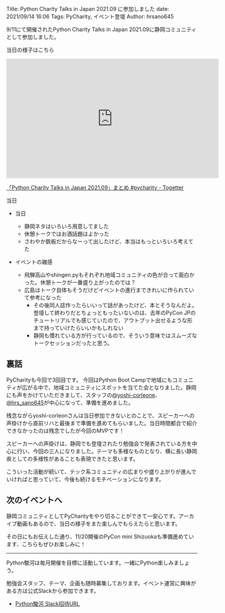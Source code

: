 Title: Python Charity Talks in Japan 2021.09 に参加しました
date: 2021/09/14 16:06
Tags: PyCharity, イベント登壇
Author: hrsano645

9/11にて開催されたPython Charity Talks in Japan 2021.09に静岡コミュニティとして参加しました。

当日の様子はこちら

<iframe width="560" height="315" src="https://www.youtube-nocookie.com/embed/Q7-w19HuAWU?start=4290" title="YouTube video player" frameborder="0" allow="accelerometer; autoplay; clipboard-write; encrypted-media; gyroscope; picture-in-picture" allowfullscreen></iframe>

[「Python Charity Talks in Japan 2021.09」まとめ #pycharity - Togetter](https://togetter.com/li/1773259)

当日

- 当日
  - 静岡ネタはいろいろ用意してました
  - 休憩トークではお酒話題はよかった
  - さわやか鉄板だからなーって出したけど、本当はもっといろいろ考えてた



- イベントの雑感
  - 飛騨高山やshingen.pyもそれぞれ地域コミュニティの色が合って面白かった。休憩トークが一番盛り上がったのでは？
  - 広島はトーク自体もそうだけどイベントの進行まできれいに作られていて参考になった
      - その後同人誌作ったらいいって話があったけど、本とそうなんだよ。登壇して終わりだとちょっともったいないのは、去年のPyCon JPのチュートリアルでも感じていたので、アウトプット出せるような形まで持っていけたらいいかもしれない
    - 静岡も慣れている方が行っているので、そういう意味ではスムーズなトークセッションだったと思う。



## 裏話

PyCharityも今回で3回目です。 今回はPython Boot Campで地域にもコミュニティが広がる中で、地域コミュニティにスポットを当てた会となりました。静岡にも声をかけていただきまして、スタッフの[@yoshi-corleone](https://twitter.com/yoshi_corleone)、[@hrs_sano645](https://twitter.com/hrs_sano645)が中心になって、準備を進めました。

残念ながらyoshi-corleonさんは当日参加できないとのことで、スピーカーへの声掛けから直前リハと最後まで準備を進めてもらいました。当日時間都合で紹介できなかったのは残念でしたが今回のMVPです！

スピーカーへの声掛けは、静岡でも登壇されたり勉強会で発表されている方を中心に行い、今回の三人になりました。テーマも多様なものとなり、横に長い静岡県としての多様性があることも表現できたと思います。

こういった活動が続いて、テック系コミュニティの広まりや盛り上がりが進んでいければと思っていて、今後も続けるモチベーションになります。

## 次のイベントへ

静岡コミュニティとしてPyCharityをやり切ることができて一安心です。アーカイブ動画もあるので、当日の様子をまた楽しんでもらえたらと思います。

その日にもお伝えした通り、11/20開催のPyCon mini Shizuokaも準備進めています、こちらもぜひお楽しみに！

---

Python駿河は毎月開催を目標に活動しています。一緒にPython楽しみましょう。

勉強会スタッフ、テーマ、企画も随時募集しております。イベント運営に興味がある方は公式Slackから参加できます。

- [Python駿河 Slack招待URL](https://join.slack.com/t/py-suruga/shared_invite/zt-811b9pwj-R_RbCmlTlV4B5iVKxF5gfA)